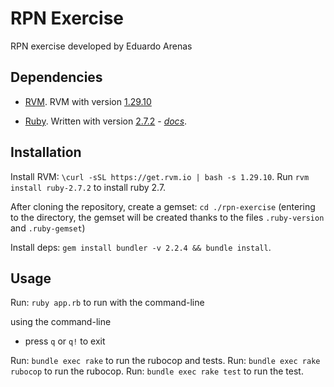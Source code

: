 # RPN Exercise

RPN exercise developed by Eduardo Arenas

## Dependencies

* [RVM](https://rvm.io). RVM with version [1.29.10](https://rvm.io/blog/2020/03/rvm-1-29-10)

* [Ruby](https://www.ruby-lang.org/en/).  Written with version [2.7.2](https://www.ruby-lang.org/en/news/2019/12/25/ruby-2-7-0-released/) - *[docs](https://docs.ruby-lang.org/en/2.7.2/)*.

## Installation

Install RVM: `\curl -sSL https://get.rvm.io | bash -s 1.29.10`.
Run `rvm install ruby-2.7.2` to install ruby 2.7.

After cloning the repository,
create a gemset: `cd ./rpn-exercise` (entering to the directory, the gemset will be created thanks to the files `.ruby-version` and `.ruby-gemset`)

Install deps: `gem install bundler -v 2.2.4 && bundle install`.

## Usage

Run: `ruby app.rb` to run with the command-line

using the command-line
- press `q` or `q!` to exit

Run: `bundle exec rake` to run the rubocop and tests.
Run: `bundle exec rake rubocop` to run the rubocop.
Run: `bundle exec rake test` to run the test.

